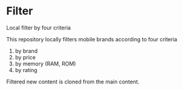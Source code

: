 # Filter
Local filter by four criteria

This repository locally filters mobile brands
according to four criteria
1. by brand
2. by price
3. by memory (RAM, ROM)
4. by rating

Filtered new content is cloned from the main content.
